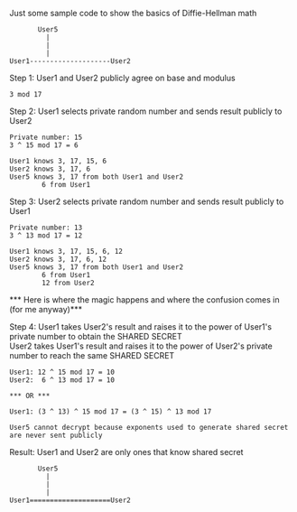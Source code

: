 Just some sample code to show the basics of Diffie-Hellman math

		   User5
		     |
		     |
		     |
	User1--------------------User2
	
Step 1: User1 and User2 publicly agree on base and modulus

	3 mod 17
		
Step 2: User1 selects private random number and sends result publicly to User2
	
	Private number: 15
	3 ^ 15 mod 17 = 6
	
	User1 knows 3, 17, 15, 6
	User2 knows 3, 17, 6
	User5 knows 3, 17 from both User1 and User2
			6 from User1
		
Step 3: User2 selects private random number and sends result publicly to User1
		
	Private number: 13
	3 ^ 13 mod 17 = 12
		
	User1 knows 3, 17, 15, 6, 12
	User2 knows 3, 17, 6, 12
	User5 knows 3, 17 from both User1 and User2
			6 from User1
			12 from User2
		
*** Here is where the magic happens and where the confusion comes in (for me anyway)***
		
Step 4: User1 takes User2's result and raises it to the power of User1's private number	to obtain the SHARED SECRET </br>
        User2 takes User1's result and raises it to the power of User2's private number	to reach the same SHARED SECRET
		
	User1: 12 ^ 15 mod 17 = 10
	User2:  6 ^ 13 mod 17 = 10
	
	*** OR ***
	
	User1: (3 ^ 13) ^ 15 mod 17 = (3 ^ 15) ^ 13 mod 17
		
	User5 cannot decrypt because exponents used to generate shared secret are never sent publicly 
		
Result: User1 and User2 are only ones that know shared secret

	   	   User5
		     |
		     |
		     |
	User1====================User2
	
